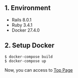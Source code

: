 ## 1. Environment

- Rails 8.0.1
- Ruby 3.4.1
- Docker 27.4.0

## 2. Setup Docker

```command
$ docker-compose build
$ docker-compose up
```

Now, you can access to [Top Page](http://localhost:3000)
